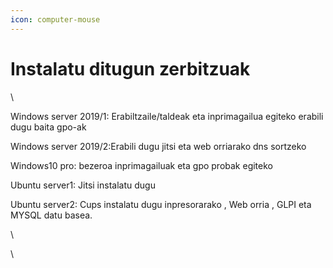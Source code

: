 ```yaml
---
icon: computer-mouse
---
```


# Instalatu ditugun zerbitzuak

\


Windows server 2019/1: Erabiltzaile/taldeak eta inprimagailua egiteko erabili dugu baita gpo-ak

Windows server 2019/2:Erabili dugu jitsi eta web orriarako dns sortzeko

Windows10 pro: bezeroa inprimagailuak eta gpo probak egiteko

Ubuntu server1: Jitsi instalatu dugu

Ubuntu server2: Cups instalatu dugu inpresorarako , Web orria , GLPI eta MYSQL datu basea.

\


\
